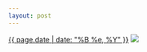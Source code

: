 ```yaml
---
layout: post
---
```


<p>
  <time><a href="/63">{{ page.date | date: "%B %e, %Y" }}</a></time>
  <a href="/63"><img src="{{ site.assets_url }}/63-569.jpg" srcset="{{ site.assets_url }}/63-1138.jpg 1138w, {{ site.assets_url }}/63-854.jpg 854w, {{ site.assets_url }}/63-569.jpg 569w, {{ site.assets_url }}/63-284.jpg 284w" sizes="(min-width: 700px) 50vw, calc(100vw - 2rem)" /></a>
</p>
